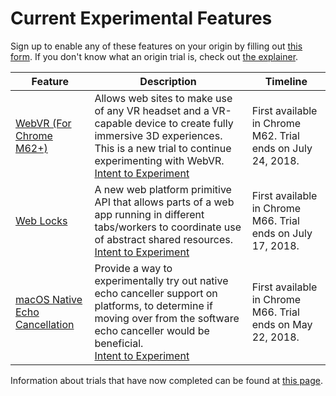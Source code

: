 # Current Experimental Features

Sign up to enable any of these features on your origin by filling out [this form](http://bit.ly/OriginTrialSignup). If you don't know what an origin trial is, check out [the explainer](explainer.md).

| Feature | Description | Timeline |
| --- | --- | --- |
| [WebVR (For Chrome M62+)](https://developers.google.com/web/fundamentals/vr) | Allows web sites to make use of any VR headset and a VR-capable device to create fully immersive 3D experiences. <br>This is a new trial to continue experimenting with WebVR.<br> [Intent to Experiment](https://groups.google.com/a/chromium.org/d/topic/blink-dev/6bfORfa0ajY/discussion) | First available in Chrome M62. Trial ends on July 24, 2018. |
| [Web Locks](https://github.com/inexorabletash/web-locks) | A new web platform primitive API that allows parts of a web app running in different tabs/workers to coordinate use of abstract shared resources. <br> [Intent to Experiment](https://groups.google.com/a/chromium.org/forum/#!topic/blink-dev/apdn-NbyZJg) | First available in Chrome M66. Trial ends on July 17, 2018. |
| [macOS Native Echo Cancellation](https://docs.google.com/document/d/e/2PACX-1vTZ1dOZ3QyNsZYTJOnEYEI6y1-BeLcYidheu6hPFCaTT9T3qGzTqZ7oPj3Y1hh1hBZjc7y3su_MJgYA/pub) | Provide a way to experimentally try out native echo canceller support on platforms, to determine if moving over from the software echo canceller would be beneficial. <br> [Intent to Experiment](https://groups.google.com/a/chromium.org/forum/#!topic/blink-dev/3MYKIKqyaNA) | First available in Chrome M66. Trial ends on May 22, 2018. |

Information about trials that have now completed can be found at [this page](completed-trials.md).
